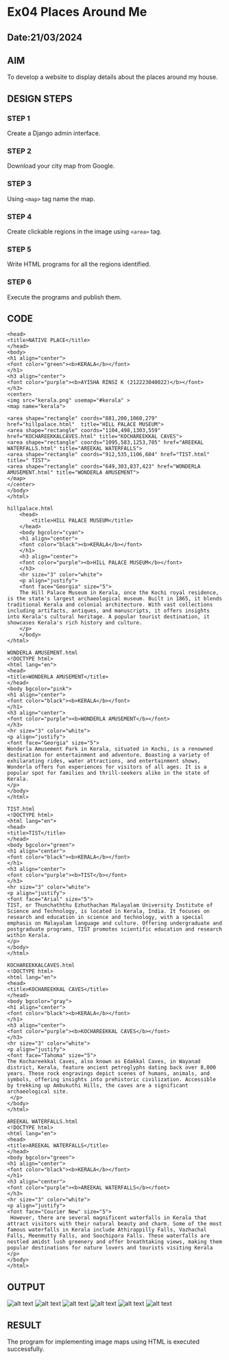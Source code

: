 # Ex04 Places Around Me
## Date:21/03/2024

## AIM
To develop a website to display details about the places around my house.

## DESIGN STEPS

### STEP 1
Create a Django admin interface.

### STEP 2
Download your city map from Google.

### STEP 3
Using ```<map>``` tag name the map.

### STEP 4
Create clickable regions in the image using ```<area>``` tag.

### STEP 5
Write HTML programs for all the regions identified.

### STEP 6
Execute the programs and publish them.

## CODE
```
<head>
<title>NATIVE PLACE</title>
</head>
<body>
<h1 align="center">
<font color="green"><b>KERALA</b></font>
</h1>
<h3 align="center">
<font color="purple"><b>AYISHA RINSI K (212223040022)</b></font>
</h3>
<center>
<img src="kerala.png" usemap="#kerala" >
<map name="kerala">

<area shape="rectangle" coords="881,200,1060,279" href="hillpalace.html"  title="HILL PALACE MUSEUM">
<area shape="rectangle" coords="1104,498,1303,559" href="KOCHAREEKKALCAVES.html" title="KOCHAREEKKAL CAVES">
<area shape="rectangle" coords="1095,583,1253,705" href="AREEKAL WATERFALLS.html" title="AREEKAL WATERFALLS">
<area shape="rectangle" coords="912,535,1106,604" href="TIST.html" title=" TIST">
<area shape="rectangle" coords="649,303,837,423" href="WONDERLA AMUSEMENT.html" title="WONDERLA AMUSEMENT">
</map>
</center>
</body>
</html>

hillpalace.html
    <head>
        <title>HILL PALACE MUSEUM</title>
    </head>
    <body bgcolor="cyan">
    <h1 align="center">
    <font color="black"><b>KERALA</b></font>
    </h1>
    <h3 align="center">
    <font color="purple"><b>HILL PALACE MUSEUM</b></font>
    </h3>
    <hr size="3" color="white">
    <p align="justify">
    <font face="Georgia" size="5">
    The Hill Palace Museum in Kerala, once the Kochi royal residence, is the state's largest archaeological museum. Built in 1865, it blends traditional Kerala and colonial architecture. With vast collections including artifacts, antiques, and manuscripts, it offers insights into Kerala's cultural heritage. A popular tourist destination, it showcases Kerala's rich history and culture.
    </p>
    </body>
</html>

WONDERLA AMUSEMENT.html
<!DOCTYPE html>
<html lang="en">
<head>
<title>WONDERLA AMUSEMENT</title>
</head>
<body bgcolor="pink">
<h1 align="center">
<font color="black"><b>KERALA</b></font>
</h1>
<h3 align="center">
<font color="purple"><b>WONDERLA AMUSEMENT</b></font>
</h3>
<hr size="3" color="white">
<p align="justify">
<font face="Georgia" size="5">
Wonderla Amusement Park in Kerala, situated in Kochi, is a renowned destination for entertainment and adventure. Boasting a variety of exhilarating rides, water attractions, and entertainment shows, Wonderla offers fun experiences for visitors of all ages. It is a popular spot for families and thrill-seekers alike in the state of Kerala.
</p>
</body>
</html>

TIST.html
<!DOCTYPE html>
<html lang="en">
<head>
<title>TIST</title>
</head>
<body bgcolor="green">
<h1 align="center">
<font color="black"><b>KERALA</b></font>
</h1>
<h3 align="center">
<font color="purple"><b>TIST</b></font>
</h3>
<hr size="3" color="white">
<p align="justify">
<font face="Arial" size="5">
TIST, or Thunchaththu Ezhuthachan Malayalam University Institute of Science and Technology, is located in Kerala, India. It focuses on research and education in science and technology, with a special emphasis on Malayalam language and culture. Offering undergraduate and postgraduate programs, TIST promotes scientific education and research within Kerala.
</p>
</body>
</html>

KOCHAREEKKALCAVES.html
<!DOCTYPE html>
<html lang="en">
<head>
<title>KOCHAREEKKAL CAVES</title>
</head>
<body bgcolor="gray">
<h1 align="center">
<font color="black"><b>KERALA</b></font>
</h1>
<h3 align="center">
<font color="purple"><b>KOCHAREEKKAL CAVES</b></font>
</h3>
<hr size="3" color="white">
<p align="justify">
<font face="Tahoma" size="5">
The Kochareekkal Caves, also known as Edakkal Caves, in Wayanad district, Kerala, feature ancient petroglyphs dating back over 8,000 years. These rock engravings depict scenes of humans, animals, and symbols, offering insights into prehistoric civilization. Accessible by trekking up Ambukuthi Hills, the caves are a significant archaeological site.
 </p>
</body>
</html>

AREEKAL WATERFALLS.html
<!DOCTYPE html>
<html lang="en">
<head>
<title>AREEKAL WATERFALLS</title>
</head>
<body bgcolor="green">
<h1 align="center">
<font color="black"><b>KERALA</b></font>
</h1>
<h3 align="center">
<font color="purple"><b>AREEKAL WATERFALLS</b></font>
</h3>
<hr size="3" color="white">
<p align="justify">
<font face="Courier New" size="5">
 However, there are several magnificent waterfalls in Kerala that attract visitors with their natural beauty and charm. Some of the most famous waterfalls in Kerala include Athirappilly Falls, Vazhachal Falls, Meenmutty Falls, and Soochipara Falls. These waterfalls are nestled amidst lush greenery and offer breathtaking views, making them popular destinations for nature lovers and tourists visiting Kerala
</p>
</body>
</html>
```
## OUTPUT
![alt text](<Screenshot 2024-03-21 222752.png>)
![alt text](<Screenshot 2024-03-21 220851.png>)
![alt text](<Screenshot 2024-03-21 220910.png>)
![alt text](<Screenshot 2024-03-21 220937.png>)
![alt text](<Screenshot 2024-03-21 220945.png>)
![alt text](<Screenshot 2024-03-21 220954.png>)
## RESULT
The program for implementing image maps using HTML is executed successfully.
